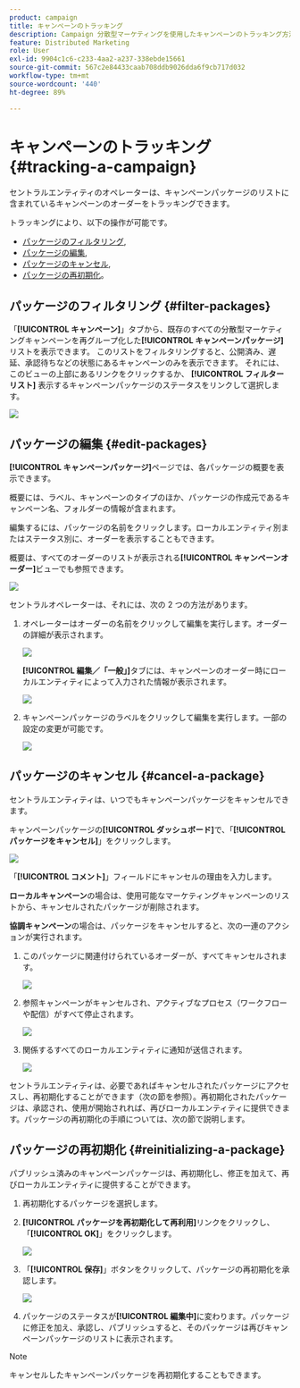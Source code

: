 ```yaml
---
product: campaign
title: キャンペーンのトラッキング
description: Campaign 分散型マーケティングを使用したキャンペーンのトラッキング方法を説明します
feature: Distributed Marketing
role: User
exl-id: 9904c1c6-c233-4aa2-a237-338ebde15661
source-git-commit: 567c2e84433caab708ddb9026dda6f9cb717d032
workflow-type: tm+mt
source-wordcount: '440'
ht-degree: 89%

---
```


# キャンペーンのトラッキング{#tracking-a-campaign}



セントラルエンティティのオペレーターは、キャンペーンパッケージのリストに含まれているキャンペーンのオーダーをトラッキングできます。

トラッキングにより、以下の操作が可能です。

* [パッケージのフィルタリング](#filter-packages),
* [パッケージの編集](#edit-packages),
* [パッケージのキャンセル](#cancel-a-package),
* [パッケージの再初期化](#reinitializing-a-package)。

## パッケージのフィルタリング {#filter-packages}

「**[!UICONTROL キャンペーン]**」タブから、既存のすべての分散型マーケティングキャンペーンを再グループ化した&#x200B;**[!UICONTROL キャンペーンパッケージ]**&#x200B;リストを表示できます。 このリストをフィルタリングすると、公開済み、遅延、承認待ちなどの状態にあるキャンペーンのみを表示できます。 それには、このビューの上部にあるリンクをクリックするか、 **[!UICONTROL フィルターリスト]** 表示するキャンペーンパッケージのステータスをリンクして選択します。

![](assets/mkg_dist_catalog_filter.png)

## パッケージの編集 {#edit-packages}

**[!UICONTROL キャンペーンパッケージ]**&#x200B;ページでは、各パッケージの概要を表示できます。

概要には、ラベル、キャンペーンのタイプのほか、パッケージの作成元であるキャンペーン名、フォルダーの情報が含まれます。

編集するには、パッケージの名前をクリックします。ローカルエンティティ別またはステータス別に、オーダーを表示することもできます。

概要は、すべてのオーダーのリストが表示される&#x200B;**[!UICONTROL キャンペーンオーダー]**&#x200B;ビューでも参照できます。

![](assets/mkg_dist_catalog_op_command_details.png)

セントラルオペレーターは、それには、次の 2 つの方法があります。

1. オペレーターはオーダーの名前をクリックして編集を実行します。オーダーの詳細が表示されます。

   ![](assets/mkg_dist_catalog_op_command_edit1.png)

   **[!UICONTROL 編集／「一般」]**&#x200B;タブには、キャンペーンのオーダー時にローカルエンティティによって入力された情報が表示されます。

   ![](assets/mkg_dist_catalog_op_command_edit1a.png)

1. キャンペーンパッケージのラベルをクリックして編集を実行します。一部の設定の変更が可能です。

   ![](assets/mkg_dist_catalog_op_command_edit2.png)

## パッケージのキャンセル {#cancel-a-package}

セントラルエンティティは、いつでもキャンペーンパッケージをキャンセルできます。

キャンペーンパッケージの&#x200B;**[!UICONTROL ダッシュボード]**&#x200B;で、「**[!UICONTROL パッケージをキャンセル]**」をクリックします。

![](assets/mkg_dist_cancel_op_from_dashboard.png)

「**[!UICONTROL コメント]**」フィールドにキャンセルの理由を入力します。

**ローカルキャンペーン**&#x200B;の場合は、使用可能なマーケティングキャンペーンのリストから、キャンセルされたパッケージが削除されます。

**協調キャンペーン**&#x200B;の場合は、パッケージをキャンセルすると、次の一連のアクションが実行されます。

1. このパッケージに関連付けられているオーダーが、すべてキャンセルされます。

   ![](assets/mkg_dist_mutual_op_cancelled.png)

1. 参照キャンペーンがキャンセルされ、アクティブなプロセス（ワークフローや配信）がすべて停止されます。

   ![](assets/mkg_dist_mutual_op_cancelled1.png)

1. 関係するすべてのローカルエンティティに通知が送信されます。

   ![](assets/mkg_dist_mutual_op_cancelled2.png)

セントラルエンティティは、必要であればキャンセルされたパッケージにアクセスし、再初期化することができます（次の節を参照）。再初期化されたパッケージは、承認され、使用が開始されれば、再びローカルエンティティに提供できます。パッケージの再初期化の手順については、次の節で説明します。

## パッケージの再初期化 {#reinitializing-a-package}

パブリッシュ済みのキャンペーンパッケージは、再初期化し、修正を加えて、再びローカルエンティティに提供することができます。

1. 再初期化するパッケージを選択します。
1. **[!UICONTROL パッケージを再初期化して再利用]**&#x200B;リンクをクリックし、「**[!UICONTROL OK]**」をクリックします。

   ![](assets/mkg_dist_mutual_op_reinit.png)

1. 「**[!UICONTROL 保存]**」ボタンをクリックして、パッケージの再初期化を承認します。

   ![](assets/mkg_dist_mutual_op_reinit2.png)

1. パッケージのステータスが&#x200B;**[!UICONTROL 編集中]**&#x200B;に変わります。パッケージに修正を加え、承認し、パブリッシュすると、そのパッケージは再びキャンペーンパッケージのリストに表示されます。

>[!NOTE]
>
>キャンセルしたキャンペーンパッケージを再初期化することもできます。
